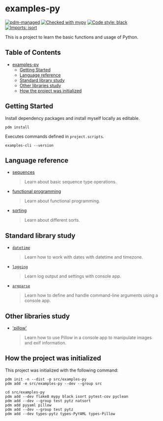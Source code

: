 # examples-py

[![pdm-managed](https://img.shields.io/badge/pdm-managed-blueviolet)](https://pdm.fming.dev)
[![Checked with mypy](https://www.mypy-lang.org/static/mypy_badge.svg)](https://mypy-lang.org/)
[![Code style: black](https://img.shields.io/badge/code%20style-black-000000.svg)](https://github.com/psf/black)
[![Imports: isort](https://img.shields.io/badge/%20imports-isort-%231674b1?style=flat&labelColor=ef8336)](https://pycqa.github.io/isort/)

This is a project to learn the basic functions and usage of Python.


## Table of Contents <!-- omit in toc -->

- [examples-py](#examples-py)
  - [Getting Started](#getting-started)
  - [Language reference](#language-reference)
  - [Standard library study](#standard-library-study)
  - [Other libraries study](#other-libraries-study)
  - [How the project was initialized](#how-the-project-was-initialized)


## Getting Started  

Install dependency packages and install myself locally as editable.

```shell
pdm install
```

Executes commands defined in `project.scripts`.

```shell
examples-cli --version
```


## Language reference

- [sequences](./tests/references/sequences/)
  > Learn about basic sequence type operations.
- [functional programming](./tests/references/functionals/)
  > Learn about functional programming.
- [sorting](./tests/references/sorting/)
  > Learn about different sorts.


## Standard library study

- [`datetime`](./tests/libraries/datetimes/)
  > Learn how to work with dates with datetime and timezone.
- [`logging`](./src/examples/libraries/logging/)
  > Learn log output and settings with console app.
- [`argparse`](./src/examples/libraries/argparse/)
  > Learn how to define and handle command-line arguments using a console app.


## Other libraries study

- ['pillow'](./src/examples/libraries/pillow/)
  > Learn how to use Pillow in a console app to manipulate images and exif information.

<!-- spell-checker:words argparse -->


## How the project was initialized

This project was initialized with the following command:

```shell
pdm init -n --dist -p src/examples-py
pdm add -e src/examples-py --dev --group src

cd src/examples-py
pdm add --dev flake8 mypy black isort pytest-cov pyclean
pdm add --dev --group test pytz natsort
pdm add pyyaml pillow
pdm add --dev --group test pytz
pdm add --dev types-pytz types-PyYAML types-Pillow
```

<!-- spell-checker:words pyyaml -->
<!-- spell-checker:words natsort -->

